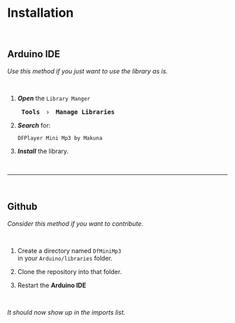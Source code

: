 
# Installation

<br>

## Arduino IDE

*Use this method if you just want to use the library as is.*

<br>

1. ***Open*** the `Library Manger`

    <kbd> **Tools** </kbd> › <kbd> **Manage Libraries** </kbd>
    
2. ***Search*** for:

    ```
    DFPlayer Mini Mp3 by Makuna
    ```
    
3. ***Install*** the library.

<br>

---

<br>

## Github

*Consider this method if you want to contribute.*

<br>

1. Create a directory named `DfMiniMp3` <br>
   in your `Arduino/libraries` folder.
   
2. Clone the repository into that folder.

3. Restart the **Arduino IDE**

<br>

*It should now show up in the imports list.*
